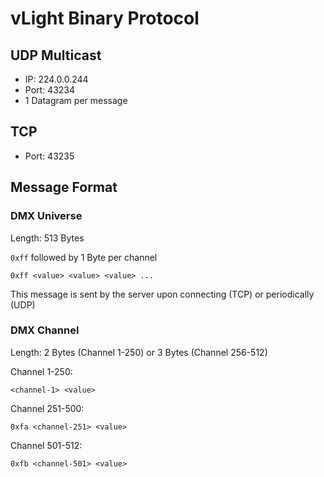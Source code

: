 # vLight Binary Protocol

## UDP Multicast

- IP: 224.0.0.244
- Port: 43234
- 1 Datagram per message

## TCP

- Port: 43235

## Message Format

### DMX Universe

Length: 513 Bytes

`0xff` followed by 1 Byte per channel

```
0xff <value> <value> <value> ...
```

This message is sent by the server upon connecting (TCP) or periodically (UDP)

### DMX Channel

Length: 2 Bytes (Channel 1-250) or 3 Bytes (Channel 256-512)

Channel 1-250:

```
<channel-1> <value>
```

Channel 251-500:

```
0xfa <channel-251> <value>
```

Channel 501-512:

```
0xfb <channel-501> <value>
```
